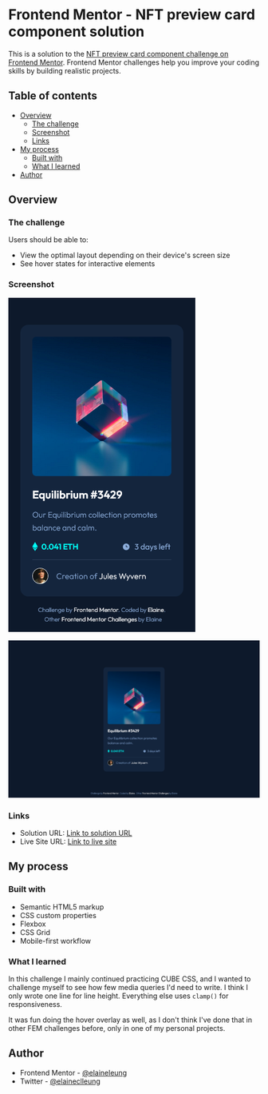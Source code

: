 # Frontend Mentor - NFT preview card component solution

This is a solution to the [NFT preview card component challenge on Frontend Mentor](https://www.frontendmentor.io/challenges/nft-preview-card-component-SbdUL_w0U). Frontend Mentor challenges help you improve your coding skills by building realistic projects. 

## Table of contents

- [Overview](#overview)
  - [The challenge](#the-challenge)
  - [Screenshot](#screenshot)
  - [Links](#links)
- [My process](#my-process)
  - [Built with](#built-with)
  - [What I learned](#what-i-learned)
- [Author](#author)


## Overview

### The challenge

Users should be able to:

- View the optimal layout depending on their device's screen size
- See hover states for interactive elements

### Screenshot

![Mobile view of solution](./design/mobile.png)

![Desktop view of solution](./design/desktop.png)

### Links

- Solution URL: [Link to solution URL](https://www.frontendmentor.io/solutions/reponsive-nft-preview-component-W2gWx-dAyA)
- Live Site URL: [Link to live site](https://elaineleung.github.io/frontendmentor/nftpreviewcard/)

## My process

### Built with

- Semantic HTML5 markup
- CSS custom properties
- Flexbox
- CSS Grid
- Mobile-first workflow

### What I learned

In this challenge I mainly continued practicing CUBE CSS, and I wanted to challenge myself to see how few media queries I'd need to write. I think I only wrote one line for line height. Everything else uses `clamp()` for responsiveness.

It was fun doing the hover overlay as well, as I don't think I've done that in other FEM challenges before, only in one of my personal projects.

## Author

- Frontend Mentor - [@elaineleung](https://www.frontendmentor.io/profile/elaineleung)
- Twitter - [@elaineclleung](https://twitter.com/elaineclleung)
